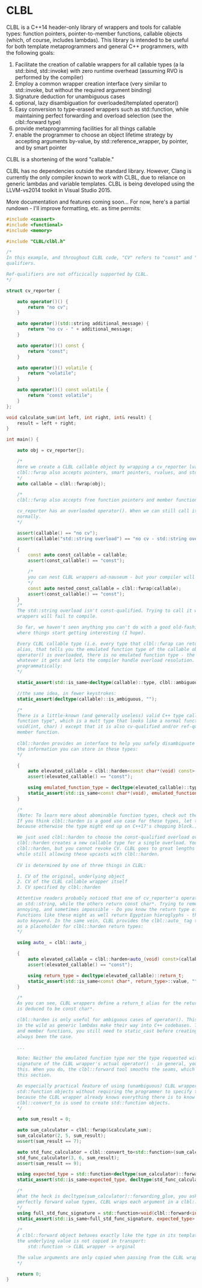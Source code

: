 # CLBL
CLBL is a C++14 header-only library of wrappers and tools for callable types: function pointers, pointer-to-member functions, callable objects (which, of course, includes lambdas). This library is intended to be useful for both template metaprogrammers and general C++ programmers, with the following goals:

1. Facilitate the creation of callable wrappers for all callable types (a la std::bind, std::invoke) with zero runtime overhead (assuming RVO is performed by the compiler)
2. Employ a common wrapper creation interface (very similar to std::invoke, but without the required argument binding)
3. Signature deduction for unambiguous cases
4. optional, lazy disambiguation for overloaded/templated operator()
5. Easy conversion to type-erased wrappers such as std::function, while maintaining perfect forwarding and overload selection (see the clbl::forward type)
6. provide metaprogramming facilities for all things callable
7. enable the programmer to choose an object lifetime strategy by accepting arguments by-value, by std::reference_wrapper, by pointer, and by smart pointer

CLBL is a shortening of the word "callable."

CLBL has no dependencies outside the standard library. However, Clang is currently the only compiler known to work with CLBL, due to reliance on generic lambdas and variable templates. CLBL is being developed using the LLVM-vs2014 toolkit in Visual Studio 2015.

More documentation and features coming soon... For now, here's a partial rundown - I'll improve formatting, etc. as time permits:

```cpp
#include <cassert>
#include <functional>
#include <memory>

#include "CLBL/clbl.h"

/*
In this example, and throughout CLBL code, "CV" refers to "const" and "volatile"
qualifiers. 

Ref-qualifiers are not officically supported by CLBL.
*/

struct cv_reporter {

    auto operator()() {
        return "no cv";
    }

    auto operator()(std::string additional_message) {
        return "no cv - " + additional_message;
    }

    auto operator()() const {
        return "const";
    }

    auto operator()() volatile {
        return "volatile";
    }

    auto operator()() const volatile {
        return "const volatile";
    }
};

void calculate_sum(int left, int right, int& result) {
    result = left + right;
}

int main() {

    auto obj = cv_reporter{};

    /*
    Here we create a CLBL callable object by wrapping a cv_reporter lvalue (which is copied).
    clbl::fwrap also accepts pointers, smart pointers, rvalues, and std::reference_wrapper.
    */
    auto callable = clbl::fwrap(obj);

    /*
    clbl::fwrap also accepts free function pointers and member function pointers. More on those later.

    cv_reporter has an overloaded operator(). When we can still call it, overload resolution behaves 
    normally.
    */

    assert(callable() == "no cv");
    assert(callable("std::string overload") == "no cv - std::string overload");

    {
        const auto const_callable = callable;
        assert(const_callable() == "const");

        /*
        you can nest CLBL wrappers ad-nauseum - but your compiler will not be pleased.
        */
        const auto nested_const_callable = clbl::fwrap(callable);
        assert(const_callable() == "const");
    }
    /*
    The std::string overload isn't const-qualified. Trying to call it with our const-ified CLBL 
    wrappers will fail to compile.

    So far, we haven't seen anything you can't do with a good old-fashioned lambda. This is 
    where things start getting interesting (I hope).

    Every CLBL callable type (i.e. every type that clbl::fwrap can return) defines a "type"
    alias, that tells you the emulated function type of the callable object. Since cv_reporter's
    operator() is overloaded, there is no emulated function type - the wrapper just forwards
    whatever it gets and lets the compiler handle overload resolution. We can check for this 
    programmatically:
    */

    static_assert(std::is_same<decltype(callable)::type, clbl::ambiguous_return(clbl::ambiguous_args)>::value, "");

    //the same idea, in fewer keystrokes:
    static_assert(decltype(callable)::is_ambiguous, "");

    /*
    There is a little-known (and generally useless) valid C++ type called an "abominable 
    function type", which is a mutt type that looks like a normal function type (e.g. 
    void(int, char) ) except that it is also cv-qualified and/or ref-qualified, like a 
    member function.
    
    clbl::harden provides an interface to help you safely disambiguate overloads by leveraging
    the information you can store in these types:
    */

    {
        auto elevated_callable = clbl::harden<const char*(void) const>(callable);
        assert(elevated_callable() == "const");

        using emulated_function_type = decltype(elevated_callable)::type;
        static_assert(std::is_same<const char*(void), emulated_function_type>::value, "");
    }

    /*
    (Note: To learn more about abominable function types, check out the C++17 proposal P0172R0. 
    If you think clbl::harden is a good use case for these types, let the commitee know,  
    because otherwise the type might end up on C++17's chopping block.)

    We just used clbl::harden to choose the const-qualified overload over the non-const one.
    clbl::harden creates a new callable type for a single overload. You can elevate CV with
    clbl::harden, but you cannot revoke CV. CLBL goes to great lengths to preserve CV-correctness
    while still allowing these upcasts with clbl::harden. 
    
    CV is determined by one of three things in CLBL:

    1. CV of the original, underlying object
    2. CV of the CLBL callable wrapper itself
    3. CV specified by clbl::harden

    Attentive readers probably noticed that one of cv_reporter's operator() overloads returns 
    an std::string, while the others return const char*. Trying to remember return types is
    annoying, and sometimes impossible - Do you know the return type of std::bind? clbl:::fwrap? 
    Functions like these might as well return Egyptian hieroglyphs - thankfully, C++ has the 
    auto keyword. In the same vein, CLBL provides the clbl::auto_ tag type, which can be used
    as a placeholder for clbl::harden return types:
    */

    using auto_ = clbl::auto_;

    {
        auto elevated_callable = clbl::harden<auto_(void) const>(callable);
        assert(elevated_callable() == "const");

        using return_type = decltype(elevated_callable)::return_t;
        static_assert(std::is_same<const char*, return_type>::value, "");
    }

    /*
    As you can see, CLBL wrappers define a return_t alias for the return type, which, in this case,
    is deduced to be const char*.

    clbl::harden is only useful for ambiguous cases of operator(). This will be increasingly useful
    in the wild as generic lambdas make their way into C++ codebases. To disambiguate free functions
    and member functions, you still need to static_cast before creating the CLBL wrapper, as has
    always been the case. 

    ...

    Note: Neither the emulated function type nor the type requested with clbl::harden are the
    signature of the CLBL wrapper's actual operator() - in general, you don't have to worry about 
    this. When you do, the clbl::forward tool smooths the seams, which will be discussed later in
    this section.

    An especially practical feature of using (unambiguous) CLBL wrappers is their ability to create
    std::function objects without requiring the programmer to specify the signature. This is possible
    because the CLBL wrapper already knows everything there is to know about a function's type.
    clbl::convert_to is used to create std::function objects.
    */

    auto sum_result = 0;

    auto sum_calculator = clbl::fwrap(&calculate_sum);
    sum_calculator(2, 5, sum_result);
    assert(sum_result == 7);

    auto std_func_calculator = clbl::convert_to<std::function>(sum_calculator);
    std_func_calculator(3, 6, sum_result);
    assert(sum_result == 9);

    using expected_type = std::function<decltype(sum_calculator)::forwarding_glue>;
    static_assert(std::is_same<expected_type, decltype(std_func_calculator)>::value, "");

    /*
    What the heck is decltype(sum_calculator)::forwarding_glue, you ask? In order to
    perfectly forward value types, CLBL wraps each argument in a clbl::forward object:
    */
    using full_std_func_signature = std::function<void(clbl::forward<int>, clbl::forward<int>, clbl::forward<int&>)>;
    static_assert(std::is_same<full_std_func_signature, expected_type>::value, "");
    
    /*
    A clbl::forward object behaves exactly like the type in its template argument, except that
    the underlying value is not copied in transport:
        std::function -> CLBL wrapper -> orginal

    The value arguments are only copied when passing from the CLBL wrapper to the original.
    */

    return 0;
}
```
